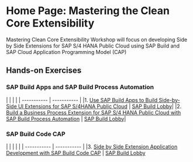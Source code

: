# Home Page: Mastering the Clean Core Extensibility
Mastering Clean Core Extensibility Workshop will focus on developing Side by Side Extensions for SAP S/4 HANA Public Cloud using SAP Build and SAP Cloud Application Programming Model (CAP)


## Hands-on Exercises

### SAP Build Apps and SAP Build Process Automation
|  | | | 
| ----------- | ----------- |
|1. [Use SAP Build Apps to Build Side-by-Side UI Extensions for SAP S/4HANA Public Cloud](../../build-apps/README.md) | [SAP Build Lobby](https://sap-build-eu10-trial-2.eu10.build.cloud.sap/lobby)|
|2. [Build a Business Process Extension for SAP S/4 HANA  Public Cloud with SAP Build Process Automation](../../build-process-automation/README.md) | [SAP Build Lobby](https://sap-build-eu10-trial-2.eu10.build.cloud.sap/lobby)|


### SAP Build Code CAP
|  | | | |
| ----------- | ----------- |
|3. [Side by Side Extension Application Development with SAP Build Code CAP](../../build-code/README.md) | [SAP Build Lobby](https://sap-build-eu10-trial-2.eu10.build.cloud.sap/lobby)
